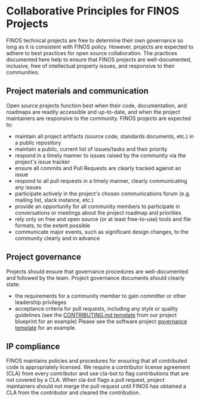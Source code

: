 # Collaborative Principles for FINOS Projects

FINOS technical projects are free to determine their own governance so long as it is consistent with FINOS policy. However, projects are expected to adhere to best practices for open source collaboration. The practices documented here help to ensure that FINOS projects are well-documented, inclusive, free of intellectual property issues, and responsive to their communities.

## Project materials and communication

Open source projects function best when their code, documentation, and roadmaps are readily accessible and up-to-date, and when the project maintainers are responsive to the community. FINOS projects are expected to:
* maintain all project artifacts (source code, standards documents, etc.) in a public repository
* maintain a public, current list of issues/tasks and their priority
* respond in a timely manner to issues raised by the community via the project's issue tracker
* ensure all commits and Pull Requests are clearly tracked against an issue
* respond to all pull requests in a timely manner, clearly communicating any issues
* participate actively in the project's chosen communications forum (e.g. mailing list, slack instance, etc.)
* provide an opportunity for all community members to participate in conversations or meetings about the project roadmap and priorities
* rely only on free and open source (or at least free-to-use) tools and file formats, to the extent possible
* communicate major events, such as significant design changes, to the community clearly and in advance

## Project governance

Projects should ensure that governance procedures are well-documented and followed by the team. Project governance documents should clearly state:
* the requirements for a community member to gain committer or other leadership privileges
* acceptance criteria for pull requests, including any style or quality guidelines (see the [CONTRIBUTING.md template](https://github.com/finos/project-blueprint/blob/master/.github/CONTRIBUTING.md) from our project blueprint for an example)
Please see the software project [governance template](Software-Projects/CONTRIBUTING.template.md) for an example.

## IP compliance

FINOS maintains policies and procedures for ensuring that all contributed code is appropriately licensed. We require a contributor license agreement (CLA) from every contributor and use cla-bot to flag contributions that are not covered by a CLA. When cla-bot flags a pull request, project maintainers should not merge the pull request until FINOS has obtained a CLA from the contributor and cleared the contribution.

